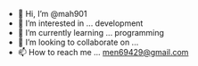 - 👋 Hi, I’m @mah901
- 👀 I’m interested in ... development 
- 🌱 I’m currently learning ... programming 
- 💞️ I’m looking to collaborate on ...
- 📫 How to reach me ... men69429@gmail.com

<!---
mah901/mah901 is a ✨ special ✨ repository because its `README.md` (this file) appears on your GitHub profile.
You can click the Preview link to take a look at your changes.
--->
